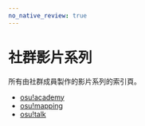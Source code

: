```yaml
---
no_native_review: true
---
```


# 社群影片系列

所有由社群成員製作的影片系列的索引頁。

- [osu!academy](/wiki/Community/Video_series/osu!academy)
- [osu!mapping](/wiki/Community/Video_series/osu!mapping)
- [osu!talk](/wiki/Community/Video_series/osu!talk)
